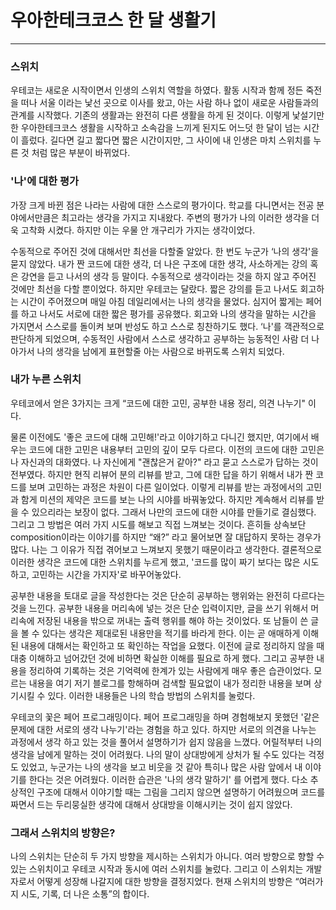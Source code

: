 # 우아한테크코스 한 달 생활기

---

### 스위치

우테코는 새로운 시작이면서 인생의 스위치 역할을 하였다.
활동 시작과 함께 정든 죽전을 떠나 서울 이라는 낯선 곳으로 이사를 왔고,
아는 사람 하나 없이 새로운 사람들과의 관계를 시작했다.
기존의 생활과는 완전히 다른 생활을 하게 된 것이다.
이렇게 낯설기만한 우아한테크코스 생활을 시작하고 소속감을 느끼게 된지도 어느덧 한 달이 넘는 시간이 흘렀다.
길다면 길고 짧다면 짧은 시간이지만,
그 사이에 내 인생은 마치 스위치를 누른 것 처럼 많은 부분이 바뀌었다.

### '나'에 대한 평가

가장 크게 바뀐 점은 나라는 사람에 대한 스스로의 평가이다.
학교를 다니면서는 전공 분야에서만큼은 최고라는 생각을 가지고 지내왔다.
주변의 평가가 나의 이러한 생각을 더욱 고착화 시켰다.
하지만 이는 우물 안 개구리가 가지는 생각이었다.

수동적으로 주어진 것에 대해서만 최선을 다할줄 알았다.
한 번도 누군가 ‘나의 생각'을 묻지 않았다.
내가 짠 코드에 대한 생각, 더 나은 구조에 대한 생각, 사소하게는 강의 혹은 강연을 듣고 나서의 생각 등 말이다.
수동적으로 생각이라는 것을 하지 않고 주어진 것에만 최선을 다할 뿐이었다.
하지만 우테코는 달랐다.
짧은 강의를 듣고 나서도 회고하는 시간이 주어졌으며 매일 아침 데일리에서는 나의 생각을 물었다.
심지어 짧게는 페어를 하고 나서도 서로에 대한 짧은 평가를 공유했다.
회고와 나의 생각을 말하는 시간을 가지면서 스스로를 돌이켜 보며 반성도 하고 스스로 칭찬하기도 했다.
‘나'를 객관적으로 판단하게 되었으며,
수동적인 사람에서 스스로 생각하고 공부하는 능동적인 사람 더 나아가서 나의 생각을 남에게 표현할줄 아는 사람으로 바뀌도록 스위치 되었다.


### 내가 누른 스위치

우테코에서 얻은 3가지는 크게 “코드에 대한 고민, 공부한 내용 정리, 의견 나누기" 이다.

물론 이전에도 '좋은 코드에 대해 고민해!'라고 이야기하고 다니긴 했지만,
여기에서 배우는 코드에 대한 고민은 내용부터 고민의 깊이 모두 다르다.
이전의 코드에 대한 고민은 나 자신과의 대화였다.
나 자신에게 "괜찮은거 같아?" 라고 묻고 스스로가 답하는 것이 전부였다.
하지만 현직 리뷰어 분의 리뷰를 받고,
그에 대한 답을 하기 위해서 내가 짠 코드를 보며 고민하는 과정은 차원이 다른 일이었다.
이렇게 리뷰를 받는 과정에서의 고민과 함게 미션의 제약은 코드를 보는 나의 시야를 바꿔놓았다.
하지만 계속해서 리뷰를 받을 수 있으리라는 보장이 없다.
그래서 나만의 코드에 대한 시야를 만들기로 결심했다.
그리고 그 방법은 여러 가지 시도를 해보고 직접 느껴보는 것이다.
흔히들 상속보단 composition이라는 이야기를 하지만 “왜?” 라고 물어보면 잘 대답하지 못하는 경우가 많다.
나는 그 이유가 직접 겪어보고 느껴보지 못했기 때문이라고 생각한다.
결론적으로 이러한 생각은 코드에 대한 스위치를 누르게 했고,
'코드를 많이 짜기 보다는 많은 시도 하고, 고민하는 시간을 가지자'로 바꾸어놓았다.

공부한 내용을 토대로 글을 작성한다는 것은 단순히 공부하는 행위와는 완전히 다르다는 것을 느낀다.
공부한 내용을 머리속에 넣는 것은 단순 입력이지만,
글을 쓰기 위해서 머리속에 저장된 내용을 밖으로 꺼내는 출력 행위를 해야 하는 것이었다.
또 남들이 쓴 글을 볼 수 있다는 생각은 제대로된 내용만을 적기를 바라게 한다.
이는 곧 애매하게 이해된 내용에 대해서는 확인하고 또 확인하는 작업을 요했다.
이전에 글로 정리하지 않을 때 대충 이해하고 넘어갔던 것에 비하면 확실한 이해를 필요로 하게 했다.
그리고 공부한 내용을 정리하여 기록하는 것은 기억력에 한계가 있는 사람에게 매우 좋은 습관이었다.
모르는 내용을 여기 저기 블로그를 항해하며 검색할 필요없이 내가 정리한 내용을 보며 상기시킬 수 있다.
이러한 내용들은 나의 학습 방법의 스위치를 눌렀다.

우테코의 꽃은 페어 프로그래밍이다.
페어 프로그래밍을 하며 경험해보지 못했던 '같은 문제에 대한 서로의 생각 나누기'라는 경험을 하고 있다.
하지만 서로의 의견을 나누는 과정에서 생각 하고 있는 것을 풀어서 설명하기가 쉽지 않음을 느꼈다.
어릴적부터 나의 생각을 남에게 말하는 것이 어려웠다.
나의 말이 상대방에게 상처가 될 수도 있다는 걱정도 있었고,
누군가는 나의 생각을 보고 비웃을 것 같아 특히나 많은 사람 앞에서 내 이야기를 한다는 것은 어려웠다.
이러한 습관은 '나의 생각 말하기' 를 어렵게 했다.
다소 추상적인 구조에 대해서 이야기할 때는 그림을 그리지 않으면 설명하기 어려웠으며
코드를 짜면서 드는 두리뭉실한 생각에 대해서 상대방을 이해시키는 것이 쉽지 않았다.

### 그래서 스위치의 방향은?

나의 스위치는 단순히 두 가지 방향을 제시하는 스위치가 아니다.
여러 방향으로 향할 수 있는 스위치이고 우테코 시작과 동시에 여러 스위치를 눌렀다.
그리고 이 스위치는 개발자로서 어떻게 성장해 나갈지에 대한 방향을 결정지었다.
현재 스위치의 방향은 “여러가지 시도, 기록, 더 나은 소통”의 합이다. 
